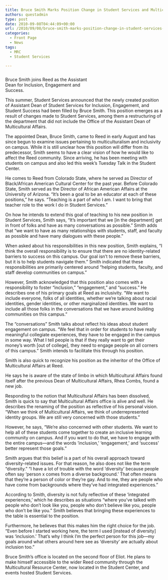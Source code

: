 ```yaml
---
title: Bruce Smith Marks Position Change in Student Services and Multicultural Affairs
authors: questadmin
type: post
date: 2010-09-08T04:44:09+00:00
url: /2010/09/08/bruce-smith-marks-position-change-in-student-services-and-multicultural-affairs/
categories:
  - Front Page
  - News
tags:
  - MRC
  - Student Services

---
```

<div id="attachment_180" style="width: 280px" class="wp-caption alignleft">
  <a href="https://i2.wp.com/www.reedquest.org/wp-content/uploads/2010/09/bruce.jpg"><img class="size-full wp-image-180  " title="bruce" src="https://i2.wp.com/www.reedquest.org/wp-content/uploads/2010/09/bruce.jpg?resize=270%2C180" alt="" data-recalc-dims="1" /></a>
  
  <p class="wp-caption-text">
    Bruce Smith joins Reed as the Assistant Dean for Inclusion, Engagement and Success.
  </p>
</div>

This summer, Student Services announced that the newly created position of Assistant Dean of Student Services for Inclusion, Engagement, and Student Success had been filled by Bruce Smith. This position emerges as a result of changes made to Student Services, among them a restructuring of the department that did not include the Office of the Assistant Dean of Multicultural Affairs.

The appointed Dean, Bruce Smith, came to Reed in early August and has since begun to examine issues pertaining to multiculturalism and inclusivity on campus. While it is still unclear how this position will differ from its predecessor, Smith seems to have a clear vision of how he would like to affect the Reed community. Since arriving, he has been meeting with students on campus and also led this week’s Tuesday Talk in the Student Center.

He comes to Reed from Colorado State, where he served as Director of Black/African American Cultural Center for the past year. Before Colorado State, Smith served as the Director of African American Affairs at the University of Arizona. “It’s been a goal to be an educator at each of these positions,” he says. “Teaching is a part of who I am. I want to bring that teacher role to the work I do in Student Services.”

On how he intends to extend this goal of teaching to his new position in Student Services, Smith says, “It’s important that we [in the department] get in front of folks and have as many conversations as possible.” Smith adds that “we want to have as many relationships with students, staff, and faculty as possible and have many dialogues with these people.”

When asked about his responsibilities in this new position, Smith explains, “I think the overall responsibility is to ensure that there are no identity-related barriers to success on this campus. Our goal isn’t to remove these barriers, but it is to help students navigate them.” Smith indicated that these responsibilities are primarily centered around “helping students, faculty, and staff develop communities on campus.”

However, Smith acknowledged that this position also comes with a responsibility to foster “inclusion,” “engagement,” and “success.” He describes one of his primary goals at Reed as inclusivity. “We want to include everyone, folks of all identities, whether we’re talking about racial identities, gender identities, or other marginalized identities. We want to include all those folks in the conversations that we have around building communities on this campus.”

The “conversations” Smith talks about reflect his ideas about student engagement on campus. “We feel that in order for students to have really meaningful collegiate experiences, they have to be engaged in the campus in some way. What I tell people is that if they really want to get their money’s worth [out of college], they need to engage people on all corners of this campus.” Smith intends to facilitate this through his position.

Smith is also quick to recognize his position as the inheritor of the Office of Multicultural Affairs at Reed.

He says he is aware of the state of limbo in which Multicultural Affairs found itself after the previous Dean of Multicultural Affairs, Rhea Combs, found a new job.

Responding to the notion that Multicultural Affairs has been dissolved, Smith is quick to say that Multicultural Affairs office is alive and well. He describes the renaming of the position as reflective of his personal vision. “When we think of Multicultural Affairs, we think of underrepresented identity groups. We are still very concerned with those students.”

However, he says, “We’re also concerned with other students. We want to help all of these students come together to create an inclusive learning community on campus. And if you want to do that, we have to engage with the entire campus—and the words ’inclusion,’ ‘engagement,’ and ‘success’ better represent those goals.”

Smith argues that this belief is a part of his overall approach toward diversity-related issues. For that reason, he also does not like the term “diversity.” “I have a lot of trouble with the word ‘diversity’ because people often say ‘person x comes from a diverse background.’ That often means that they’re a person of color or they’re gay. And to me, they are people who have come from backgrounds where they’ve had integrated experiences.”

According to Smith, diversity is not fully reflective of these ‘integrated experiences,’ which he describes as situations “where you’ve talked with people who don’t look like you, people who don’t believe like you, people who don’t be like you.” Smith believes that bringing these experiences to the table is essential to the position.

Furthermore, he believes that this makes him the right choice for the job. “Even before I started working here, the term I used [instead of diversity] was ‘inclusion.’ That’s why I think I’m the perfect person for this job—my goals around what others around here see as ‘diversity’ are actually about inclusion too.”

Bruce Smith’s office is located on the second floor of Eliot. He plans to make himself accessible to the wider Reed community through the Multicultural Resource Center, now located in the Student Center, and events hosted Student Services.